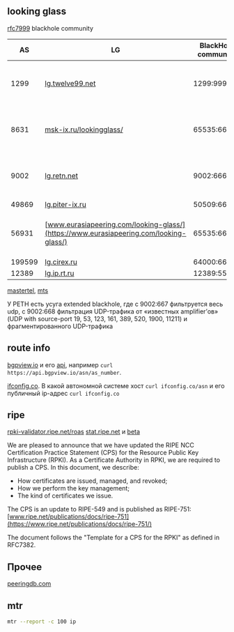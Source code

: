 ## looking glass

[rfc7999](https://tools.ietf.org/html/rfc7999) blackhole community

AS | LG | BlackHole community | comment
---|---|---|---
1299 | [lg.twelve99.net](https://lg.twelve99.net/) | 1299:999 | видно community, можно проверить ping'ом
8631 | [msk-ix.ru/lookingglass/](https://msk-ix.ru/lookingglass/) | 65535:666 | видно community, не проверить ping'ом
9002 |[lg.retn.net](https://lg.retn.net/) | 9002:666 | не видно community, можно проверить ping'ом
49869 | [lg.piter-ix.ru](https://lg.piter-ix.ru/) | 50509:666 | ..
56931 | [www.eurasiapeering.com/looking-glass/](https://www.eurasiapeering.com/looking-glass/) | 65535:666 | видно community, не проверить ping'ом
199599 | [lg.cirex.ru](http://lg.cirex.ru/) | 64000:666 |
12389 | [lg.ip.rt.ru](http://lg.ip.rt.ru/) | 12389:55555 |



[mastertel](http://lg.mastertel.ru/), [mts](http://lg.mtu.ru/) 

У РЕТН есть усуга extended blackhole, где с 9002:667 фильтруется весь udp, с 9002:668 фильтрация UDP-трафика от «известных amplifier’ов» (UDP with source-port 19, 53, 123, 161, 389, 520, 1900, 11211) и фрагментированного UDP-трафика


## route info

[bgpview.io](https://bgpview.io) и его [api](https://bgpview.docs.apiary.io/), например `curl https://api.bgpview.io/asn/as_number`.

[ifconfig.co](http://ifconfig.co/). В какой автономной системе хост `curl ifconfig.co/asn` и его публичный ip-адрес `curl ifconfig.co`

## ripe

[rpki-validator.ripe.net/roas](https://rpki-validator.ripe.net/roas)
[stat.ripe.net](https://stat.ripe.net/) и [beta](https://beta-ui.stat.ripe.net/launchpad)

We are pleased to announce that we have updated the RIPE NCC Certification Practice Statement (CPS) for the Resource Public Key Infrastructure (RPKI).
As a Certificate Authority in RPKI, we are required to publish a CPS. In this document, we describe:

* How certificates are issued, managed, and revoked;
* How we perform the key management;
* The kind of certificates we issue.

The CPS is an update to RIPE-549 and is published as RIPE-751:
[www.ripe.net/publications/docs/ripe-751](https://www.ripe.net/publications/docs/ripe-751/)

The document follows the "Template for a CPS for the RPKI" as defined in RFC7382.

## Прочее

[peeringdb.com](http://peeringdb.com/)

## mtr

```sh
mtr --report -c 100 ip
```
